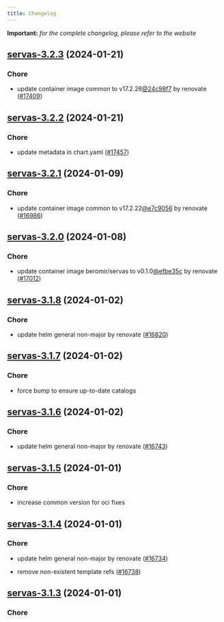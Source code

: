 ```yaml
---
title: Changelog
---
```


**Important:**
*for the complete changelog, please refer to the website*



## [servas-3.2.3](https://github.com/truecharts/charts/compare/servas-3.2.2...servas-3.2.3) (2024-01-21)

### Chore



- update container image common to v17.2.26[@24c98f7](https://github.com/24c98f7) by renovate ([#17409](https://github.com/truecharts/charts/issues/17409))


## [servas-3.2.2](https://github.com/truecharts/charts/compare/servas-3.2.1...servas-3.2.2) (2024-01-21)

### Chore



- update metadata in chart.yaml ([#17457](https://github.com/truecharts/charts/issues/17457))




## [servas-3.2.1](https://github.com/truecharts/charts/compare/servas-3.2.0...servas-3.2.1) (2024-01-09)

### Chore



- update container image common to v17.2.22[@e7c9056](https://github.com/e7c9056) by renovate ([#16986](https://github.com/truecharts/charts/issues/16986))


## [servas-3.2.0](https://github.com/truecharts/charts/compare/servas-3.1.8...servas-3.2.0) (2024-01-08)

### Chore



- update container image beromir/servas to v0.1.0[@efbe35c](https://github.com/efbe35c) by renovate ([#17012](https://github.com/truecharts/charts/issues/17012))


## [servas-3.1.8](https://github.com/truecharts/charts/compare/servas-3.1.7...servas-3.1.8) (2024-01-02)

### Chore



- update helm general non-major by renovate ([#16820](https://github.com/truecharts/charts/issues/16820))


## [servas-3.1.7](https://github.com/truecharts/charts/compare/servas-3.1.6...servas-3.1.7) (2024-01-02)

### Chore



- force bump to ensure up-to-date catalogs


## [servas-3.1.6](https://github.com/truecharts/charts/compare/servas-3.1.5...servas-3.1.6) (2024-01-02)

### Chore



- update helm general non-major by renovate ([#16743](https://github.com/truecharts/charts/issues/16743))


## [servas-3.1.5](https://github.com/truecharts/charts/compare/servas-3.1.4...servas-3.1.5) (2024-01-01)

### Chore



- increase common version for oci fixes


## [servas-3.1.4](https://github.com/truecharts/charts/compare/servas-3.1.3...servas-3.1.4) (2024-01-01)

### Chore



- update helm general non-major by renovate ([#16734](https://github.com/truecharts/charts/issues/16734))

- remove non-existent template refs ([#16738](https://github.com/truecharts/charts/issues/16738))


## [servas-3.1.3](https://github.com/truecharts/charts/compare/servas-3.1.0...servas-3.1.3) (2024-01-01)

### Chore


